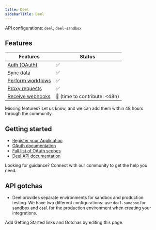 ```yaml
---
title: Deel
sidebarTitle: Deel
---
```


API configurations: `deel`, `deel-sandbox`

## Features

| Features | Status |
| - | - |
| [Auth (OAuth)](/integrate/guides/authorize-an-api) | ✅ |
| [Sync data](/integrate/guides/sync-data-from-an-api) | ✅ |
| [Perform workflows](/integrate/guides/perform-workflows-with-an-api) | ✅ |
| [Proxy requests](/integrate/guides/proxy-requests-to-an-api) | ✅ |
| [Receive webhooks](/integrate/guides/receive-webhooks-from-an-api) | 🚫 (time to contribute: &lt;48h) |

Missing features? Let us know, and we can add them within 48 hours through the community.

## Getting started

-   [Register your Application](https://developer.deel.com/docs/oauth2-apps#create-an-app)
-   [OAuth documentation](https://developer.deel.com/docs/oauth2)
-   [Full list of OAuth scopes](https://developer.deel.com/docs/scopes-1)
-   [Deel API documentation](https://developer.deel.com/docs)

Looking for guidance? Connect with our community to get the help you need.

## API gotchas

- Deel provides separate environments for sandbox and production testing. We have two different configurations: use `deel-sandbox` for sandbox and `deel` for the production environment when creating your integrations.

Add Getting Started links and Gotchas by editing this page.
